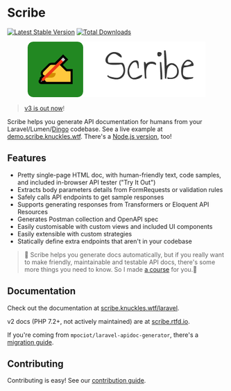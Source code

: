 # Scribe

[![Latest Stable Version](https://poser.pugx.org/knuckleswtf/scribe/v/stable)](https://packagist.org/packages/knuckleswtf/scribe) [![Total Downloads](https://poser.pugx.org/knuckleswtf/scribe/downloads)](https://packagist.org/packages/knuckleswtf/scribe)

<p align="center">
  <img loading="lazy" src="logo-scribe.png"><br>
</p>


> [v3 is out now](https://scribe.knuckles.wtf/blog/2021/06/08/laravel-v3)!

Scribe helps you generate API documentation for humans from your Laravel/Lumen/[Dingo](https://github.com/dingo/api) codebase. See a live example at [demo.scribe.knuckles.wtf](https://demo.scribe.knuckles.wtf). There's a [Node.js version](https://github.com/knuckleswtf/scribe-js), too!

## Features
- Pretty single-page HTML doc, with human-friendly text, code samples, and included in-browser API tester ("Try It Out")
- Extracts body parameters details from FormRequests or validation rules
- Safely calls API endpoints to get sample responses
- Supports generating responses from Transformers or Eloquent API Resources
- Generates Postman collection and OpenAPI spec
- Easily customisable with custom views and included UI components
- Easily extensible with custom strategies
- Statically define extra endpoints that aren't in your codebase

> 👋 Scribe helps you generate docs automatically, but if you really want to make friendly, maintainable and testable API docs, there's some more things you need to know. So I made [a course](https://apidocsfordevs.com?utm_source=scribe-laravel&utm_medium=referral&utm_campaign=none) for you.🤗

## Documentation
Check out the documentation at [scribe.knuckles.wtf/laravel](http://scribe.knuckles.wtf/laravel).

v2 docs (PHP 7.2+, not actively maintained) are at [scribe.rtfd.io](http://scribe.rtfd.io).

If you're coming from `mpociot/laravel-apidoc-generator`, there's a [migration guide](https://scribe.knuckles.wtf/laravel/migrating-apidoc).

## Contributing
Contributing is easy! See our [contribution guide](https://scribe.knuckles.wtf/laravel/contributing).
